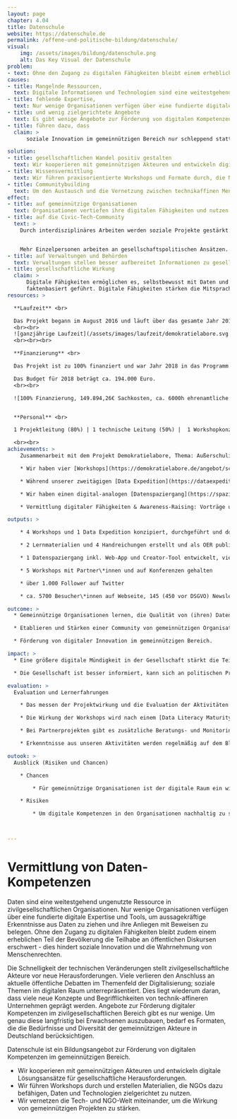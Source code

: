 ```yaml
---
layout: page
chapter: 4.04
title: Datenschule
website: https://datenschule.de
permalink: /offene-und-politische-bildung/datenschule/
visual:
    img: /assets/images/bildung/datenschule.png
    alt: Das Key Visual der Datenschule
problem:
- text: Ohne den Zugang zu digitalen Fähigkeiten bleibt einem erheblichen Teil der Bevölkerung die Teilhabe an öffentlichen Diskursen erschwert – dies behindert soziale Innovation und die Wahrnehmung von Menschenrechten.
causes:
- title: Mangelnde Ressourcen,
  text: Digitale Informationen und Technologien sind eine weitestgehend ungenutzte Ressource in zivilgesellschaftlichen Organisationen.
- title: fehlende Expertise,
  text: Nur wenige Organisationen verfügen über eine fundierte digitale Expertise und Tools, um aussagekräftige Erkenntnisse aus Daten zu ziehen und ihre Anliegen mit Beweisen zu belegen.
- title: und wenig zielgerichtete Angebote
  text: Es gibt wenige Angebote zur Förderung von digitalen Kompetenzen bei Erwachsenen im gemeinnützigen Bereich, die die Diversität und Organisationsstrukturen berücksichtigen.
- title: führen dazu, dass
  claim: >
      soziale Innovation im gemeinnützigen Bereich nur schleppend stattfindet. Zivilgesellschaftliche Organisationen können die Potenziale der Digitalisierung nicht ausreichend nutzen und sind mit den neuen Veränderungsprozessen oft überfordert.

solution:
- title: gesellschaftlichen Wandel positiv gestalten
  text: Wir kooperieren mit gemeinnützigen Akteuren und entwickeln digitale Lösungsansätze und Tools für gesellschaftliche Herausforderungen. Damit möchten wir Debatten anstoßen und neue Narrative für bestehende Herausforderungen schaffen.
- title: Wissensvermittlung
  text: Wir führen praxisorientierte Workshops und Formate durch, die NGOs dazu befähigen, Daten und Technologien zielgerichtet zu nutzen. Erkenntnisse aus den Projekten, Lernmaterialien und best practices werden frei zur Verfügung gestellt.
- title: Communitybuilding
  text: Um den Austausch und die Vernetzung zwischen technikaffinen Menschen und gesellschaftspolitischen Organisationen zu fördern, organisieren wir Events und realisieren Projekte mit Partnern sowie unserer Community.
effect:
- title: auf gemeinnützige Organisationen
  text: Organisationen vertiefen ihre digitalen Fähigkeiten und nutzen digitale Informationen und Tools selbstbewusst bei der Planung und Umsetzung ihrer Projekte und Anliegen.
- title: auf die Civic-Tech-Community
  text: >
    Durch interdisziplinäres Arbeiten werden soziale Projekte gestärkt.


    Mehr Einzelpersonen arbeiten an gesellschaftspolitischen Ansätzen.
- title: auf Verwaltungen und Behörden
  text: Verwaltungen stellen besser aufbereitet Informationen zu gesellschaftspolitischen Themen bereit und fördern damit Transparenz und Rechenschaftspflicht.
- title: gesellschaftliche Wirkung
  claim: >
      Digitale Fähigkeiten ermöglichen es, selbstbewusst mit Daten und Technologien umzugehen. Durch den mündigen und reflektierten Umgang mit Daten und Technologien werden öffentliche Debatten zu sozialen Anliegen informierter und
      faktenbasiert geführt. Digitale Fähigkeiten stärken die Mitsprache und Teilhabe der Gesellschaft an politischen Entscheidungen und damit die politischen Partizipation insgesamt.
resources: >

  **Laufzeit** <br>

  Das Projekt begann im August 2016 und läuft über das gesamte Jahr 2018.
  <br><br>
  ![ganzjährige Laufzeit](/assets/images/laufzeit/demokratielabore.svg "Laufzeit Datenschule")
  <br><br><br>

  **Finanzierung** <br>

  Das Projekt ist zu 100% finanziert und war Jahr 2018 in das Programm der Demokratielabore eingebettet. Das Projekt wird damit durch das Bundesministerium für Familie, Senioren, Frauen und Jugend gefördert.

  Das Budget für 2018 beträgt ca. 194.000 Euro.
  <br><br>

  ![100% Finanzierung, 149.894,26€ Sachkosten, ca. 6000h ehrenamtliche Arbeit durch Mentorinnen](/assets/images/finanzierung/datenschule.svg "Finanzierung Datenschule")<br><br>


  **Personal** <br>

  1 Projektleitung (80%) | 1 technische Leitung (50%) |  1 Workshopkonzeption (50%) | 1 Kommunikationsstelle (50%)

  <br><br>
achievements: >
    Zusammenarbeit mit dem Projekt Demokratielabore, Thema: Außerschulische Jugendarbeit

    * Wir haben vier [Workshops](https://demokratielabore.de/angebot/schulung) mit Fachkräften aus der Jugendarbeit zu offenen Daten, Storytelling, Citizen Science und Analyse von Twitterdebatten durchgeführt. Die [Lernmaterialien sowie die Train-the-Trainer-Konzepte](https://demokratielabore.de/publikationen) haben wir unter freier Lizenz als OER publiziert.

    * Während unserer zweitägigen [Data Expedition](https://dataexpedition.demokratielabore.de/) zum Thema Demokratie und Jugendbeteiligung haben wir gemeinsam mit Fachkräften aus der Jugendarbeit, Entwickler\*innen und Designer\*innen digitale Prototypen und Projektideen entwickelt, die konkrete Herausforderungen der Jugendarbeit forcieren und Lösungen bieten.

    * Wir haben einen digital-analogen [Datenspaziergang](https://spaziergang.demokratielabore.de/intro) konzipiert, der Interessierten mit Hilfe einer Web-App zeigt, wie die digitale Welt mit realen Orten verwoben ist. Der erste Datenspaziergang führt durch Berlin Kreuzberg. Ein Creator-Tool ermöglicht es, eigene Spaziergänge online einzutragen.

    * Vermittlung digitaler Fähigkeiten & Awareness-Raising: Vorträge und Workshops, z. B. beim [3. Jugend- und Netzpolitischen Forum](http://www.politische-jugendbildung-et.de/freiraumnetz18/), [POEM der Universität Hamburg](https://www.poem.uni-hamburg.de/) und auf der [Bits&Bäume-Konferenz](https://bits-und-baeume.org).

outputs: >

    * 4 Workshops und 1 Data Expedition konzipiert, durchgeführt und dokumentiert

    * 2 Lernmaterialien und 4 Handreichungen erstellt und als OER publiziert

    * 1 Datenspaziergang inkl. Web-App und Creator-Tool entwickelt, viermal in Berlin durchgeführt

    * 5 Workshops mit Partner\*innen und auf Konferenzen gehalten

    * über 1.000 Follower auf Twitter

    * ca. 5700 Besucher\*innen auf Webseite, 145 (450 vor DSGVO) Newsletterabonnent\*innen

outcome: >
  * Gemeinnützige Organisationen lernen, die Qualität von (ihren) Daten zu bewerten und zu verbessern. Sie nutzen digitale Methoden, Tools und Informationen zielgerichtet im Arbeitsalltag und beteiligen sich als Impulsgeber\*innen an öffentlichen, gesellschaftspolitischen Debatten.

  * Etablieren und Stärken einer Community von gemeinnützigen Organisationen und Civic-Tech-Aktiven in Deutschland.

  * Förderung von digitaler Innovation im gemeinnützigen Bereich.

impact: >
  * Eine größere digitale Mündigkeit in der Gesellschaft stärkt die Teilhabe an gesellschaftspolitischen Fragestellungen und macht soziale Innovation möglich.

  * Die Gesellschaft ist besser informiert, kann sich an politischen Prozessen und Entscheidungen besser beteiligen. Dies stärkt die Demokratie.

evaluation: >
  Evaluation und Lernerfahrungen

    * Das messen der Projektwirkung und die Evaluation der Aktivitäten erfolgen nach zuvor festgelegten Qualitätsindikatoren.

    * Die Wirkung der Workshops wird nach einem [Data Literacy Maturity Modell ](https://datenschule.de/files/workshops/DataLiteracy-MaturityModel-Datenschule.pdf )evaluiert (bei z. B. Workshops eingesetzt).

    * Bei Partnerprojekten gibt es zusätzliche Beratungs- und Monitoringinstanzen mit externen Expert\*innen (Roundtables und Stakeholder-Dialoge, Interviews, Feedback-Runden).

    * Erkenntnisse aus unseren Aktivitäten werden regelmäßig auf dem Blog der Datenschule und der Referenzen-Seite zugänglich gemacht.

outook: >
  Ausblick (Risiken und Chancen)

    * Chancen

        * Für gemeinnützige Organisationen ist der digitale Raum ein wichtiger Interaktionsort, den sie stärker mitdenken wollen. Das Angebot der Datenschule möchten wir zukünftig skalieren, um den Bedürfnissen der sozialen Organisationen flächendeckender zu begegnen.

    * Risiken

        * Um digitale Kompetenzen in den Organisationen nachhaltig zu stärken, bedarf es besseren Strukturen zur Förderung der praktischen Auseinandersetzung mit der Digitalisierung. Als gemeinnützige Initiative werden wir daher auch in Zukunft kostenlose Workshops und Lernformate anbieten, um die Beteiligung vieler Initiativen mit knappen Ressourcen zu ermöglichen. Dem wird versucht, durch das Aufbereiten aller notwendigen Inhalte und Konzepte und durch das Bereitstellen der Lernmaterialien unter freier Lizenz entgegenzuwirken. Workshopkonzepte sind zur Nachnutzung mit detaillierten Erläuterungen aufbereitet und können personenunabhängig umgesetzt werden.



---
```



# Vermittlung von Daten-Kompetenzen

Daten sind eine weitestgehend ungenutzte Ressource in zivilgesellschaftlichen Organisationen. Nur wenige Organisationen verfügen über eine fundierte digitale Expertise und Tools, um aussagekräftige Erkenntnisse aus Daten zu ziehen und ihre Anliegen mit Beweisen zu belegen. Ohne den Zugang zu digitalen Fähigkeiten bleibt zudem einem erheblichen Teil der Bevölkerung die Teilhabe an öffentlichen Diskursen erschwert - dies hindert soziale Innovation und die Wahrnehmung von Menschenrechten.

Die Schnelligkeit der technischen Veränderungen stellt zivilgesellschaftliche Akteure vor neue Herausforderungen. Viele verlieren den Anschluss an aktuelle öffentliche Debatten im Themenfeld der Digitalisierung; soziale Themen im digitalen Raum unterrepräsentiert. Dies liegt wiederum daran, dass viele neue Konzepte und Begrifflichkeiten von technik-affineren Unternehmen geprägt werden. Angebote zur Förderung digitaler Kompetenzen im zivilgesellschaftlichen Bereich gibt es nur wenige. Um genau diese langfristig bei Erwachsenen auszubauen, bedarf es Formaten, die die Bedürfnisse und Diversität der gemeinnützigen Akteure in Deutschland berücksichtigen.

Datenschule ist ein Bildungsangebot zur Förderung von digitalen Kompetenzen im gemeinnützigen Bereich.

* Wir kooperieren mit gemeinnützigen Akteuren und entwickeln digitale Lösungsansätze für gesellschaftliche Herausforderungen.
* Wir führen Workshops durch und erstellen Materialien, die NGOs dazu befähigen, Daten und Technologien zielgerichtet zu nutzen.
* Wir vernetzen die Tech- und NGO-Welt miteinander, um die Wirkung von gemeinnützigen Projekten zu stärken.
